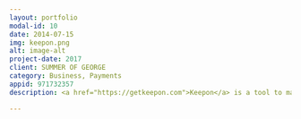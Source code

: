 ```yaml
---
layout: portfolio
modal-id: 10
date: 2014-07-15
img: keepon.png
alt: image-alt
project-date: 2017
client: SUMMER OF GEORGE
category: Business, Payments
appid: 971732357
description: <a href="https://getkeepon.com">Keepon</a> is a tool to manage all aspects of business, from helping you get paid, to managing bookings, finance and to even help you build better client relationships.<br><br>Bookings - Manage one-on-one and group appointments with ease.<br><br>Payments - From cash to paperless direct debiting and invoicing that can be setup in under 30 secs.<br><br>Finance management - Finances no longer have to be scary. Keepon records all of your transactions and packages them up nicely into an easy to understand financial overview.<br><br>Client management - Close sales and keep retention high with all your client details in one place.<br><br>Online bookings - Fill your calendar while you sleep. Set your hours and block out unavailable time.

---
```

